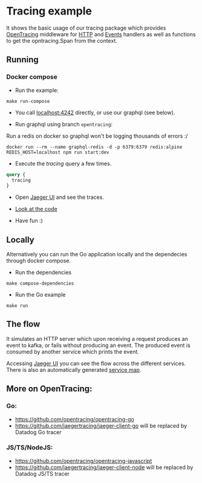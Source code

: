 # Tracing example

It shows the basic usage of our tracing package which provides [OpenTracing](https://opentracing.io/)
middleware for [HTTP](https://golang.org/pkg/net/http/#Handler)
and [Events](https://github.com/blacklane/go-libs/blob/master/x/events/events.go#L14) 
handlers as well as functions to get the opntracing.Span from the context.

## Running

### Docker compose

 - Run the example:
```shell
make run-compose
```

 - You call [localhost:4242](http://localhost:4242/) directly, or use our graphql (see below).

 - Run graphql using branch `opentracing`:

Run a redis on docker so graphql won't be logging thousands of errors :/
```shell
docker run --rm --name graphql-redis -d -p 6379:6379 redis:alpine
REDIS_HOST=localhost npm run start:dev
```

 - Execute the _tracing_ query a few times.
```graphql
query {
  tracing
}
```

 - Open [Jaeger UI](http://localhost:16686/search) and see the traces.

 - [Look at the code](https://github.com/blacklane/go-libs/blob/all/opentracing/tracking/examples/main.go#L59)

 - Have fun :)

## Locally

Alternatively you can run the Go application locally and the dependecies through 
docker compose.

 - Run the dependencies

```shell
make compose-dependencies
```

 - Run the Go example

```shell
make run
```

## The flow

It simulates an HTTP server which upon receiving a request produces an event to kafka, or fails without producing an event.
The produced event is consumed by another service which prints the event.

Accessing [Jaeger UI](http://localhost:16686/search) you can see the flow across
the different services. There is also an automatically generated [service map](http://localhost:16686/dependencies).

## More on OpenTracing:
### Go:
- https://github.com/opentracing/opentracing-go
- https://github.com/jaegertracing/jaeger-client-go will be replaced by Datadog Go tracer

### JS/TS/NodeJS:
- https://github.com/opentracing/opentracing-javascript
- https://github.com/jaegertracing/jaeger-client-node will be replaced by Datadog JS/TS tracer
